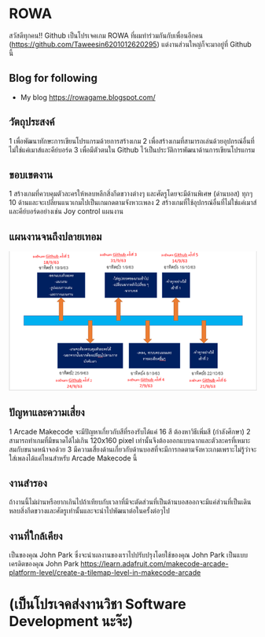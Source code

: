 # ROWA
สวัสดีทุกคน!! Github เป็นโปรเจคเกม ROWA ที่ผมทำร่วมกันกับเพื่อนอีกคน (https://github.com/Taweesin6201012620295) แต่งานส่วนใหญ่ก็จะมาอยู่ที่ Github นี้ 

## Blog for following
* My blog
https://rowagame.blogspot.com/

## วัตถุประสงค์
1 เพื่อพัฒนาทักษะการเขียนโปรแกรมด้วยการสร้างเกม
2 เพื่อสร้างเกมที่สามารถเล่นด้วยอุปกรณ์อื่นที่ไม่ใช่แค่เมาส์และคีย์บอร์ด
3 เพื่อมีตัวตนใน Github ไว้เป็นประวัติการพัฒนาด้านการเขียนโปรแกรม

## ขอบเขตงาน
1 สร้างเกมที่ควบคุมตัวละครให้หลบหลีกสิ่งกีดขวางต่างๆ และศัตรูโดยจะมีด้านพิเศษ (ด่านบอส) ทุกๆ 10 ด้านและจะเปลี่ยนแนวเกมไปเป็นเกมกดตามจังหวะเพลง
2 สร้างเกมที่ใช้อุปกรณ์อื่นที่ไม่ใช่แค่เมาส์และคีย์บอร์ดอย่างเช่น Joy control
แผนงาน

## แผนงานจนถึงปลายเทอม
![Work Plan](https://github.com/AndaChain/rowa_game/blob/master/1_SmyEKVHpOcTJxiJbdne8sA.png)

## ปัญหาและความเสี่ยง
1 Arcade Makecode จะมีปัญหาเกี่ยวกับสีที่รองรับได้แค่ 16 สี ต้องหาวิธีเพิ่มสี (กำลังศึกษา)
2 สามารถทำเกมที่มีขนาดได้ไม่เกิน 120x160 pixel เท่านั้นจึงต้องออกแบบฉากและตัวละครที่เหมาะสมกับขนาดหน้าจอด้วย
3 มีความเสี่ยงด้านเกี่ยวกับด้านบอสที่จะมีการกดตามจังหวะเกมเพราะไม่รู้ว่าจะใส่เพลงได้แค่ไหนสำหรับ Arcade Makecode นี้

## งานสำรอง
ถ้างานนี้ไม่ผ่านหรือยากเกินไปถ้าเทียบกับเวลาที่มีจะตัดส่วนที่เป็นด้านบอสออกจะมีแค่ส่วนที่เป็นเดินหลบสิ่งกีดขวางและศัตรูเท่านั้นและจะนำไปพัฒนาต่อในครั้งต่อๆไป

## งานที่ใกล้เคียง
เป็นของคุณ John Park ซึ่งจะนำผลงานของเราไปปรับปรุงโดยใช้ของคุณ John Park เป็นแบบ
เครดิตของคุณ John Park https://learn.adafruit.com/makecode-arcade-platform-level/create-a-tilemap-level-in-makecode-arcade

# (เป็นโปรเจคส่งงานวิชา Software Development นะจ๊ะ)
